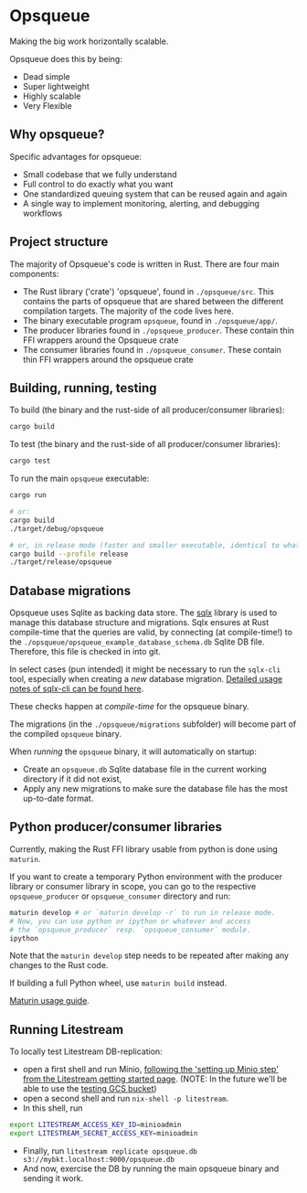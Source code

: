 # Opsqueue

Making the big work horizontally scalable.

Opsqueue does this by being:

* Dead simple
* Super lightweight
* Highly scalable
* Very Flexible

## Why opsqueue?

Specific advantages for opsqueue:

* Small codebase that we fully understand
* Full control to do exactly what you want
* One standardized queuing system that can be reused again and again
* A single way to implement monitoring, alerting, and debugging workflows

## Project structure

The majority of Opsqueue's code is written in Rust.
There are four main components:

* The Rust library ('crate') 'opsqueue', found in `./opsqueue/src`. This contains the parts of opsqueue that are shared between the different compilation targets. The majority of the code lives here.
* The binary executable program `opsqueue`, found in `./opsqueue/app/`.
* The producer libraries found in `./opsqueue_producer`. These contain thin FFI wrappers around the Opsqueue crate
* The consumer libraries found in `./opsqueue_consumer`. These contain thin FFI wrappers around the opsqueue crate

## Building, running, testing

To build (the binary and the rust-side of all producer/consumer libraries):

```bash
cargo build
```

To test (the binary and the rust-side of all producer/consumer libraries):

```bash
cargo test
```

To run the main `opsqueue` executable:

```bash
cargo run

# or:
cargo build
./target/debug/opsqueue

# or, in release mode (faster and smaller executable, identical to what will run in production):
cargo build --profile release
./target/release/opsqueue
```

## Database migrations

Opsqueue uses Sqlite as backing data store.
The [sqlx](https://github.com/launchbadge/sqlx/) library is used to manage this database structure and migrations.
Sqlx ensures at Rust compile-time that the queries are valid,
by connecting (at compile-time!) to the `./opsqueue/opsqueue_example_database_schema.db` Sqlite DB file.
Therefore, this file is checked in into git.

In select cases (pun intended) it might be necessary to run the `sqlx-cli` tool,
especially when creating a _new_ database migration. [Detailed usage notes of sqlx-cli can be found here](https://github.com/launchbadge/sqlx/blob/main/sqlx-cli/README.md#enable-building-in-offline-mode-with-query).

These checks happen at _compile-time_ for the opsqueue binary.

The migrations (in the `./opsqueue/migrations` subfolder) will become part of the compiled `opsqueue` binary.

When _running_ the `opsqueue` binary, it will automatically on startup:

* Create an `opsqueue.db` Sqlite database file in the current working directory if it did not exist,
* Apply any new migrations to make sure the database file has the most up-to-date format.

## Python producer/consumer libraries

Currently, making the Rust FFI library usable from python is done using `maturin`.

If you want to create a temporary Python environment with the producer library
or consumer library in scope,
you can go to the respective `opsqueue_producer` or `opsqueue_consumer` directory
and run:

```bash
maturin develop # or `maturin develop -r` to run in release mode.
# Now, you can use python or ipython or whatever and access
# the `opsqueue_producer` resp. `opsqueue_consumer` module.
ipython
```
Note that the `maturin develop` step needs to be repeated after making any changes to the Rust code.


If building a full Python wheel, use `maturin build` instead.

[Maturin usage guide](https://www.maturin.rs/tutorial).

## Running Litestream

To locally test Litestream DB-replication:

* open a first shell and run Minio, [following the 'setting up Minio step' from the Litestream getting started page](https://litestream.io/getting-started/#setting-up-minio). (NOTE: In the future we'll be able to use the [testing GCS bucket](https://github.com/channable/devops/issues/10948))
* open a second shell and run `nix-shell -p litestream`.
* In this shell, run

```bash
export LITESTREAM_ACCESS_KEY_ID=minioadmin
export LITESTREAM_SECRET_ACCESS_KEY=minioadmin
```

* Finally, run `litestream replicate opsqueue.db s3://mybkt.localhost:9000/opsqueue.db`
* And now, exercise the DB by running the main opsqueue binary and sending it work.
